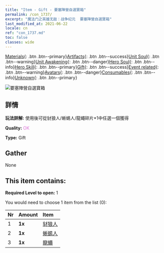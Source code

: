 ```yaml
---
title: "Item - Gift - 要塞陣營自選寶箱"
permalink: /con_1737/
excerpt: "魔法门之英雄无敌：战争纪元  要塞陣營自選寶箱"
last_modified_at: 2021-06-22
locale: cn
ref: "con_1737.md"
toc: false
classes: wide
---
```

 [Materials](/ItemsCN/){: .btn .btn--primary}[Artifacts](/ItemsCN/Artifacts/){: .btn .btn--success}[Unit Soul](/ItemsCN/UnitSoul/){: .btn .btn--warning}[Unit Awakening](/ItemsCN/UnitAwakening/){: .btn .btn--danger}[Hero Soul](/ItemsCN/HeroSoul/){: .btn .btn--info}[Hero Skill](/ItemsCN/HeroSkill/){: .btn .btn--primary}[Gift](/ItemsCN/Gift/){: .btn .btn--success}[Event related](/ItemsCN/Events/){: .btn .btn--warning}[Avatars](/ItemsCN/Avatars/){: .btn .btn--danger}[Consumables](/ItemsCN/Consumables/){: .btn .btn--info}[Unknown](/ItemsCN/Unknown/){: .btn .btn--primary}

 ![要塞陣營自選寶箱](/images/t/i_907353.png)

## 詳情
 **玩法詳解:** 使用後可從豺狼人/蜥蜴人/龍蠅碎片*1中任選一個獲得

 **Quality:** <span style="color: #DA70D6">OK</span>

 **Type:** Gift

## Gather

  None

## This item contains:

 **Required Level to open:** 1

 You would need to choose 1 item from the list (0):

  | Nr | Amount |     Item    |
  |:---|:-------|:------------|
  | 1 |  **1x** | [豺狼人](/cn/Items/unt_253/) |  | 
  | 2 |  **1x** | [蜥蜴人](/cn/Items/unt_254/) |  | 
  | 3 |  **1x** | [龍蠅](/cn/Items/unt_255/) |  | 
